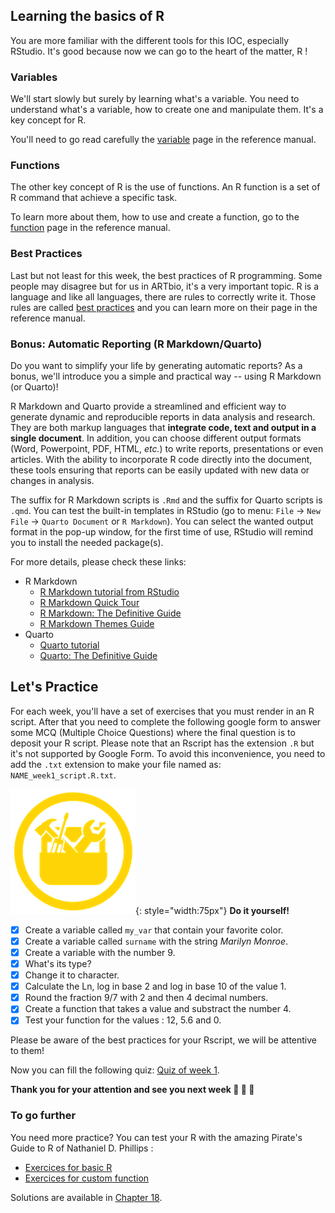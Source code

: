## Learning the basics of R

You are more familiar with the different tools for this IOC, especially RStudio. 
It's good because now we can go to the heart of the matter, R !

### Variables

We'll start slowly but surely by learning what's a variable. You need to understand
what's a variable, how to create one and manipulate them. It's a key concept for R. 

You'll need to go read carefully the [variable](./r00_variables.md) page in the 
reference manual.

### Functions

The other key concept of R is the use of functions. An R function is a set of R command
that achieve a specific task. 

To learn more about them, how to use and create a function, go to the [function](./r03_functions.md) page in the reference manual. 

### Best Practices

Last but not least for this week, the best practices of R programming. Some people may
disagree but for us in ARTbio, it's a very important topic. R is a language and like
all languages, there are rules to correctly write it.
Those rules are called [best practices](./r04_bestpractices.md) and you can learn more on their page in the reference manual.

### Bonus: Automatic Reporting (R Markdown/Quarto)

Do you want to simplify your life by generating automatic reports?
As a bonus, we'll introduce you a simple and practical way -- using R Markdown (or Quarto)!

R Markdown and Quarto provide a streamlined and efficient way to generate dynamic and reproducible reports in data analysis and research.
They are both markup languages that **integrate code, text and output in a single document**.
In addition, you can choose different output formats (Word, Powerpoint, PDF, HTML, *etc.*) to write reports, presentations or even articles.
With the ability to incorporate R code directly into the document, these tools ensuring that reports can be easily updated with new data or changes in analysis.

The suffix for R Markdown scripts is `.Rmd` and the suffix for Quarto scripts is `.qmd`.
You can test the built-in templates in RStudio (go to menu: `File` -> `New File` -> `Quarto Document` or `R Markdown`). You can select the wanted output format in the pop-up window,
for the first time of use, RStudio will remind you to install the needed package(s).

For more details, please check these links:

- R Markdown
    * [R Markdown tutorial from RStudio](https://rmarkdown.rstudio.com/lesson-1.html)
    * [R Markdown Quick Tour](https://rmarkdown.rstudio.com/authoring_quick_tour.html)
    * [R Markdown: The Definitive Guide](https://bookdown.org/yihui/rmarkdown/)
    * [R Markdown Themes Guide](https://rpubs.com/ranydc/rmarkdown_themes)
- Quarto
    * [Quarto tutorial](https://quarto.org/docs/get-started/hello/rstudio.html)
    * [Quarto: The Definitive Guide](https://quarto-tdg.org)


## Let's Practice

For each week, you'll have a set of exercises that you must render in an R script. 
After that you need to complete the following google form to answer some MCQ (Multiple
Choice Questions) where the final question is to deposit your R script.
Please note that an Rscript has the extension `.R` but it's not supported by Google Form.
To avoid this inconvenience, you need to add the `.txt` extension to make your file named as: `NAME_week1_script.R.txt`. 

![](images/toolbox-do-it-yourself.png){: style="width:75px"} **Do it yourself!**

- [x] Create a variable called `my_var` that contain your favorite color.
- [x] Create a variable called `surname` with the string _Marilyn Monroe_.
- [x] Create a variable with the number 9.
- [x] What's its type?
- [x] Change it to character.
- [x] Calculate the Ln, log in base 2 and log in base 10 of the value 1.
- [x] Round the fraction 9/7 with 2 and then 4 decimal numbers.
- [x] Create a function that takes a value and substract the number 4.
- [x] Test your function for the values : 12, 5.6 and 0.

Please be aware of the best practices for your Rscript, we will be attentive to them!

Now you can fill the following quiz: [Quiz of week 1](https://forms.gle/Y6enoxKSH5Nfa14w9).


**Thank you for your attention and see you next week :clap: :clap: :clap:**

### To go further

You need more practice? You can test your R with the amazing Pirate's Guide to R of
Nathaniel D. Phillips :

- [Exercices for basic R](https://bookdown.org/ndphillips/YaRrr/test-your-r-might.html)
- [Exercices for custom function](https://bookdown.org/ndphillips/YaRrr/test-your-r-might-6.html)

Solutions are available in [Chapter 18](https://bookdown.org/ndphillips/YaRrr/solutions.html).